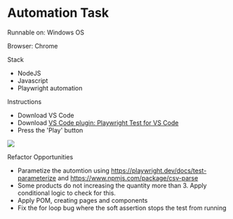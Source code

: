 # Automation Task

Runnable on: Windows OS

Browser: Chrome

Stack
- NodeJS
- Javascript
- Playwright automation

Instructions
- Download VS Code
- Download [VS Code plugin: Playwright Test for VS Code](https://marketplace.visualstudio.com/items?itemName=ms-playwright.playwright)
- Press the 'Play' button
<img src="https://i.imgur.com/6YYdSYE.png">

Refactor Opportunities
- Parametize the automtion using https://playwright.dev/docs/test-parameterize and https://www.npmjs.com/package/csv-parse
- Some products do not increasing the quantity more than 3. Apply conditional logic to check for this.
- Apply POM, creating pages and components
- Fix the for loop bug where the soft assertion stops the test from running
